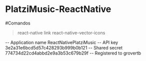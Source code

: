 # PlatziMusic-ReactNative

#Comandos
> react-native link react-native-vector-icons

-- Application name	ReactNativePlatziMusic
-- API key	3e2a31e6bcd5d57c428293b999b0b121
-- Shared secret	774734d22cd4abbd2e9a3b53c679b29f
-- Registered to	grovertb
